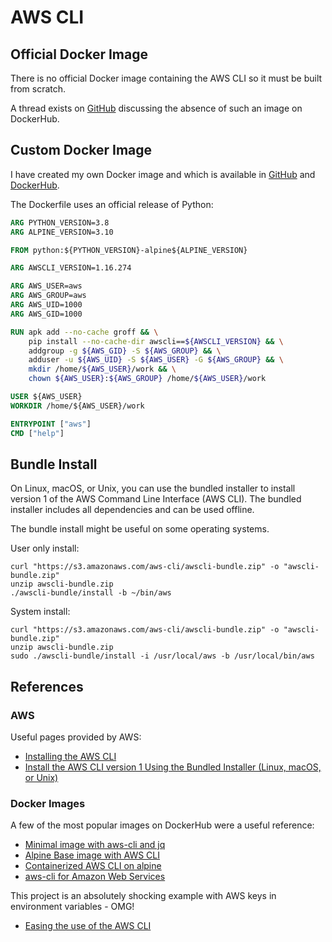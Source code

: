 # AWS CLI

## Official Docker Image

There is no official Docker image containing the AWS CLI so it must be built from scratch.

A thread exists on [GitHub](https://github.com/aws/aws-cli/issues/3553) discussing the absence of such an image on DockerHub.



## Custom Docker Image

I have created my own Docker image and which is available in [GitHub](https://github.com/Logiqx/aws-cli) and [DockerHub](https://hub.docker.com/repository/docker/logiqx/aws-cli).

The Dockerfile uses an official release of Python:

```dockerfile
ARG PYTHON_VERSION=3.8
ARG ALPINE_VERSION=3.10

FROM python:${PYTHON_VERSION}-alpine${ALPINE_VERSION}

ARG AWSCLI_VERSION=1.16.274

ARG AWS_USER=aws
ARG AWS_GROUP=aws
ARG AWS_UID=1000
ARG AWS_GID=1000

RUN apk add --no-cache groff && \
    pip install --no-cache-dir awscli==${AWSCLI_VERSION} && \
    addgroup -g ${AWS_GID} -S ${AWS_GROUP} && \
    adduser -u ${AWS_UID} -S ${AWS_USER} -G ${AWS_GROUP} && \
    mkdir /home/${AWS_USER}/work && \
    chown ${AWS_USER}:${AWS_GROUP} /home/${AWS_USER}/work

USER ${AWS_USER}
WORKDIR /home/${AWS_USER}/work

ENTRYPOINT ["aws"]
CMD ["help"]
```



## Bundle Install

On Linux, macOS, or Unix, you can use the bundled installer to install version 1 of the AWS Command Line Interface (AWS CLI). The bundled installer includes all dependencies and can be used offline.

The bundle install might be useful on some operating systems.

User only install:

```
curl "https://s3.amazonaws.com/aws-cli/awscli-bundle.zip" -o "awscli-bundle.zip"
unzip awscli-bundle.zip
./awscli-bundle/install -b ~/bin/aws
```

System install:

```
curl "https://s3.amazonaws.com/aws-cli/awscli-bundle.zip" -o "awscli-bundle.zip"
unzip awscli-bundle.zip
sudo ./awscli-bundle/install -i /usr/local/aws -b /usr/local/bin/aws
```




## References

### AWS

Useful pages provided by AWS:

- [Installing the AWS CLI](https://docs.aws.amazon.com/cli/latest/userguide/cli-chap-install.html)
- [Install the AWS CLI version 1 Using the Bundled Installer (Linux, macOS, or Unix)](https://docs.aws.amazon.com/cli/latest/userguide/install-bundle.html)

### Docker Images

A few of the most popular images on DockerHub were a useful reference:

- [Minimal image with aws-cli and jq](https://hub.docker.com/r/mikesir87/aws-cli/dockerfile)
- [Alpine Base image with AWS CLI](https://hub.docker.com/r/boycey/alpine-aws-cli/)
- [Containerized AWS CLI on alpine](https://hub.docker.com/r/mesosphere/aws-cli/dockerfile)
- [aws-cli for Amazon Web Services](https://hub.docker.com/r/nbrown/aws-cli/dockerfile)

This project is an absolutely shocking example with AWS keys in environment variables - OMG!

- [Easing the use of the AWS CLI](https://lostechies.com/gabrielschenker/2016/09/21/easing-the-use-of-the-aws-cli/)

